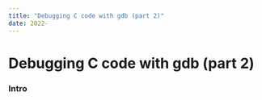 ```yaml
---
title: "Debugging C code with gdb (part 2)"
date: 2022-
---
```

# Debugging C code with gdb (part 2)

### Intro